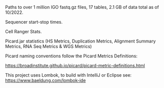 Paths to over 1 million IGO fastq.gz files, 17 tables, 2.1 GB of data total as of 10/2022.

Sequencer start-stop times.

Cell Ranger Stats.

Picard.jar statistics (HS Metrics, Duplication Metrics, Alignment Summary Metrics, RNA Seq Metrics & WGS Metrics)

Picard naming conventions follow the Picard Metrics Definitions:

https://broadinstitute.github.io/picard/picard-metric-definitions.html

This project uses Lombok, to build with IntelliJ or Eclipse see:
https://www.baeldung.com/lombok-ide
